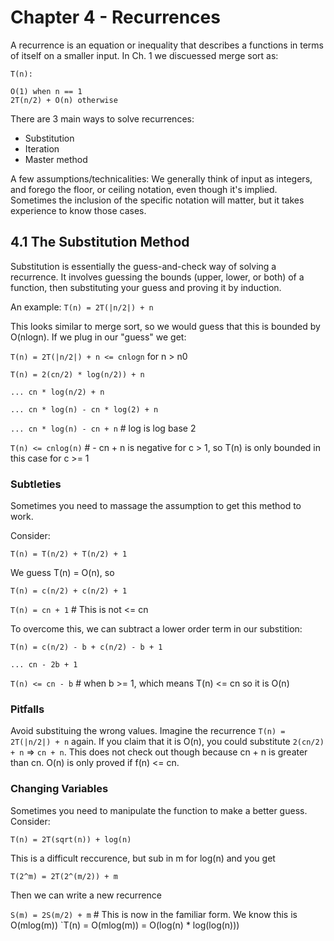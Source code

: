 # Chapter 4 - Recurrences

A recurrence is an equation or inequality that describes a functions in terms of itself on a smaller input. In Ch. 1 we discuessed merge sort as:

```
T(n):

O(1) when n == 1
2T(n/2) + O(n) otherwise
```

There are 3 main ways to solve recurrences:

- Substitution
- Iteration
- Master method

A few assumptions/technicalities: We generally think of input as integers, and forego the floor, or ceiling notation, even though it's implied. Sometimes the inclusion of the specific notation will matter, but it takes experience to know those cases.

## 4.1 The Substitution Method

Substitution is essentially the guess-and-check way of solving a recurrence. It involves guessing the bounds (upper, lower, or both) of a function, then substituting your guess and proving it by induction.

An example: `T(n) = 2T(|n/2|) + n`

This looks similar to merge sort, so we would guess that this is bounded by O(nlogn). If we plug in our "guess" we get:

`T(n) = 2T(|n/2|) + n <= cnlogn` for n > n0

`T(n) = 2(cn/2) * log(n/2)) + n`

`... cn * log(n/2) + n`

`... cn * log(n) - cn * log(2) + n`

`... cn * log(n) - cn + n` # log is log base 2

`T(n) <= cnlog(n)` # - cn + n is negative for c > 1, so T(n) is only bounded in this case for c >= 1

### Subtleties

Sometimes you need to massage the assumption to get this method to work.

Consider:

`T(n) = T(n/2) + T(n/2) + 1`

We guess T(n) = O(n), so

`T(n) = c(n/2) + c(n/2) + 1`

`T(n) = cn + 1` # This is not <= cn

To overcome this, we can subtract a lower order term in our substition:

`T(n) = c(n/2) - b + c(n/2) - b + 1`

`... cn - 2b + 1`

`T(n) <= cn - b` # when b >= 1, which means T(n) <= cn so it is O(n)

### Pitfalls

Avoid substituing the wrong values. Imagine the recurrence `T(n) = 2T(|n/2|) + n` again. If you claim that it is O(n), you could substitute `2(cn/2) + n` => `cn + n`. This does not check out though because cn + n is greater than cn. O(n) is only proved if f(n) <= cn.

### Changing Variables

Sometimes you need to manipulate the function to make a better guess. Consider:

`T(n) = 2T(sqrt(n)) + log(n)`

This is a difficult reccurence, but sub in m for log(n) and you get

`T(2^m) = 2T(2^(m/2)) + m`

Then we can write a new recurrence

`S(m) = 2S(m/2) + m` # This is now in the familiar form. We know this is O(mlog(m))
`T(n) = O(mlog(m)) = O(log(n) \* log(log(n)))
